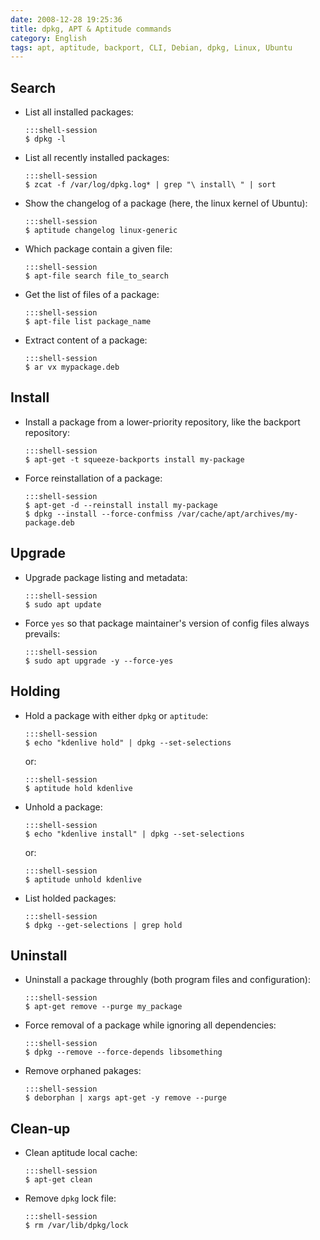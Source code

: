```yaml
---
date: 2008-12-28 19:25:36
title: dpkg, APT & Aptitude commands
category: English
tags: apt, aptitude, backport, CLI, Debian, dpkg, Linux, Ubuntu
---
```



## Search

  * List all installed packages:

        :::shell-session
        $ dpkg -l

  * List all recently installed packages:

        :::shell-session
        $ zcat -f /var/log/dpkg.log* | grep "\ install\ " | sort

  * Show the changelog of a package (here, the linux kernel of Ubuntu):

        :::shell-session
        $ aptitude changelog linux-generic

  * Which package contain a given file:

        :::shell-session
        $ apt-file search file_to_search

  * Get the list of files of a package:

        :::shell-session
        $ apt-file list package_name

  * Extract content of a package:

        :::shell-session
        $ ar vx mypackage.deb


## Install

  * Install a package from a lower-priority repository, like the backport repository:

        :::shell-session
        $ apt-get -t squeeze-backports install my-package

  * Force reinstallation of a package:

        :::shell-session
        $ apt-get -d --reinstall install my-package
        $ dpkg --install --force-confmiss /var/cache/apt/archives/my-package.deb


## Upgrade

  * Upgrade package listing and metadata:

        :::shell-session
        $ sudo apt update

  * Force `yes` so that package maintainer's version of config files always prevails:
  
        :::shell-session
        $ sudo apt upgrade -y --force-yes


## Holding

  * Hold a package with either `dpkg` or `aptitude`:

        :::shell-session
        $ echo "kdenlive hold" | dpkg --set-selections

    or:

        :::shell-session
        $ aptitude hold kdenlive

  * Unhold a package:

        :::shell-session
        $ echo "kdenlive install" | dpkg --set-selections

    or:

        :::shell-session
        $ aptitude unhold kdenlive

  * List holded packages:

        :::shell-session
        $ dpkg --get-selections | grep hold
        
       
 ## Uninstall

  * Uninstall a package throughly (both program files and configuration):

        :::shell-session
        $ apt-get remove --purge my_package

  * Force removal of a package while ignoring all dependencies:

        :::shell-session
        $ dpkg --remove --force-depends libsomething

  * Remove orphaned pakages:

        :::shell-session
        $ deborphan | xargs apt-get -y remove --purge


## Clean-up

  * Clean aptitude local cache:

        :::shell-session
        $ apt-get clean

  * Remove `dpkg` lock file:

        :::shell-session
        $ rm /var/lib/dpkg/lock

